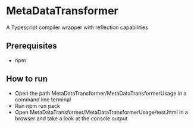 # MetaDataTransformer
A Typescript compiler wrapper with reflection capabilities

## Prerequisites
 - npm

## How to run
 - Open the path MetaDataTransformer/MetaDataTransformerUsage in a command line terminal
 - Run npm run pack
 - Open MetaDataTransformer/MetaDataTransformerUsage/test.html in a browser and take a look at the console output
